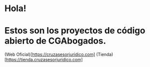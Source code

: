 # Hola!

# Estos son los proyectos de código abierto de CGAbogados.

(Web Oficial)[https://cruzasesorjuridico.com]
(Tienda)[https://tienda.cruzasesorjuridico.com]